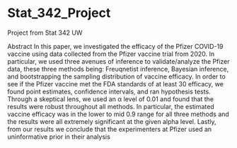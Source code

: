 # Stat_342_Project
Project from Stat 342 UW

Abstract
In this paper, we investigated the efficacy of the Pfizer COVID-19 vaccine using data collected
from the Pfizer vaccine trial from 2020. In particular, we used three avenues of inference to validate/analyze
the Pfizer data, these three methods being: Freuqnetist inference, Bayesian inference, and bootstrapping the 
sampling distribution of vaccine efficacy. In order to see if the Pfizer vaccine
met the FDA standards of at least 30 efficacy, we found point estimates, confidence intervals, and
ran hypothesis tests. Through a skeptical lens, we used an α level of 0.01 and found that the
results were robust throughout all methods. In particular, the estimated vaccine efficacy was in
the lower to mid 0.9 range for all three methods and the results were all extremely significant at
the given alpha level. Lastly, from our results we conclude that the experimenters at Pfizer used
an uninformative prior in their analysis
